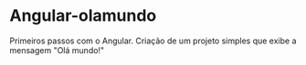 # Angular-olamundo
Primeiros passos com o Angular. Criação de um projeto simples que exibe a mensagem "Olá mundo!"
